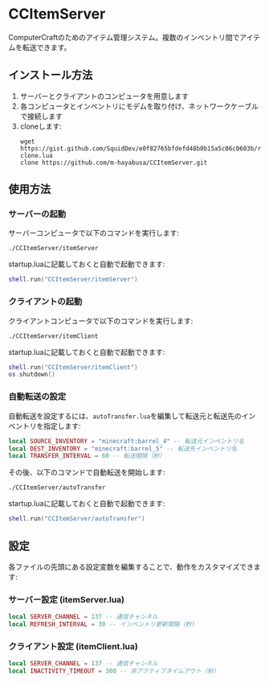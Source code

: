# CCItemServer

ComputerCraftのためのアイテム管理システム。複数のインベントリ間でアイテムを転送できます。

## インストール方法

1. サーバーとクライアントのコンピュータを用意します
2. 各コンピュータとインベントリにモデムを取り付け、ネットワークケーブルで接続します
3. cloneします:
    ```
    wget https://gist.github.com/SquidDev/e0f82765bfdefd48b0b15a5c06c0603b/raw/06be706a772fa0a64195be1146bff6360c04d27c/clone.min.lua clone.lua
    clone https://github.com/m-hayabusa/CCItemServer.git
    ```

## 使用方法

### サーバーの起動

サーバーコンピュータで以下のコマンドを実行します:

```
./CCItemServer/itemServer
```

startup.luaに記載しておくと自動で起動できます:
```lua
shell.run("CCItemServer/itemServer")
```

### クライアントの起動

クライアントコンピュータで以下のコマンドを実行します:

```
./CCItemServer/itemClient
```

startup.luaに記載しておくと自動で起動できます:
```lua
shell.run("CCItemServer/itemClient")
os.shutdown()
```

### 自動転送の設定

自動転送を設定するには、`autoTransfer.lua`を編集して転送元と転送先のインベントリを指定します:

```lua
local SOURCE_INVENTORY = "minecraft:barrel_4" -- 転送元インベントリ名
local DEST_INVENTORY = "minecraft:barrel_5" -- 転送先インベントリ名
local TRANSFER_INTERVAL = 60 -- 転送間隔（秒）
```
その後、以下のコマンドで自動転送を開始します:

```
./CCItemServer/autoTransfer
```

startup.luaに記載しておくと自動で起動できます:
```lua
shell.run("CCItemServer/autoTransfer")
```

## 設定

各ファイルの先頭にある設定変数を編集することで、動作をカスタマイズできます:

### サーバー設定 (itemServer.lua)

```lua
local SERVER_CHANNEL = 137 -- 通信チャンネル
local REFRESH_INTERVAL = 30 -- インベントリ更新間隔（秒）
```

### クライアント設定 (itemClient.lua)

```lua
local SERVER_CHANNEL = 137 -- 通信チャンネル
local INACTIVITY_TIMEOUT = 300 -- 非アクティブタイムアウト（秒）
```
